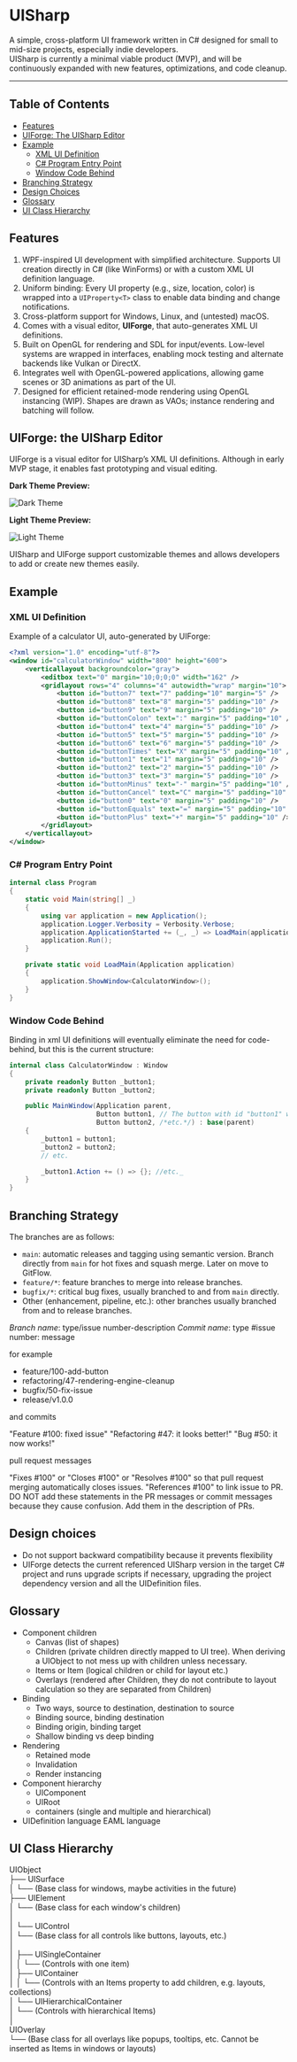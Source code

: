 ﻿# UISharp
A simple, cross-platform UI framework written in C# designed for small to mid-size projects, especially indie developers.  
UISharp is currently a minimal viable product (MVP), and will be continuously expanded with new features, optimizations, and code cleanup.

---

## Table of Contents

- [Features](#features)
- [UIForge: The UISharp Editor](#uiforge-the-uisharp-editor)
- [Example](#example)
  - [XML UI Definition](#xml-ui-definition)
  - [C# Program Entry Point](#c-program-entry-point)
  - [Window Code Behind](#window-code-behind)
- [Branching Strategy](#branching-strategy)
- [Design Choices](#design-choices)
- [Glossary](#glossary)
- [UI Class Hierarchy](#ui-class-hierarchy)

## Features

1. WPF-inspired UI development with simplified architecture. Supports UI creation directly in C# (like WinForms) or with a custom XML UI definition language.
2. Uniform binding: Every UI property (e.g., size, location, color) is wrapped into a `UIProperty<T>` class to enable data binding and change notifications.
3. Cross-platform support for Windows, Linux, and (untested) macOS.
4. Comes with a visual editor, **UIForge**, that auto-generates XML UI definitions.
5. Built on OpenGL for rendering and SDL for input/events. Low-level systems are wrapped in interfaces, enabling mock testing and alternate backends like Vulkan or DirectX.
6. Integrates well with OpenGL-powered applications, allowing game scenes or 3D animations as part of the UI.
7. Designed for efficient retained-mode rendering using OpenGL instancing (WIP). Shapes are drawn as VAOs; instance rendering and batching will follow.

## UIForge: the UISharp Editor

UIForge is a visual editor for UISharp’s XML UI definitions. Although in early MVP stage, it enables fast prototyping and visual editing.

**Dark Theme Preview:**

![Dark Theme](doc/DemoDark.png)

**Light Theme Preview:**

![Light Theme](doc/DemoLight.png)

UISharp and UIForge support customizable themes and allows developers to add or create new themes easily.

## Example

### XML UI Definition

Example of a calculator UI, auto-generated by UIForge:

```xml
<?xml version="1.0" encoding="utf-8"?>
<window id="calculatorWindow" width="800" height="600">
    <verticallayout backgroundcolor="gray">
        <editbox text="0" margin="10;0;0;0" width="162" />
        <gridlayout rows="4" columns="4" autowidth="wrap" margin="10">
            <button id="button7" text="7" padding="10" margin="5" />
            <button id="button8" text="8" margin="5" padding="10" />
            <button id="button9" text="9" margin="5" padding="10" />
            <button id="buttonColon" text=":" margin="5" padding="10" />
            <button id="button4" text="4" margin="5" padding="10" />
            <button id="button5" text="5" margin="5" padding="10" />
            <button id="button6" text="6" margin="5" padding="10" />
            <button id="buttonTimes" text="X" margin="5" padding="10" />
            <button id="button1" text="1" margin="5" padding="10" />
            <button id="button2" text="2" margin="5" padding="10" />
            <button id="button3" text="3" margin="5" padding="10" />
            <button id="buttonMinus" text="-" margin="5" padding="10" />
            <button id="buttonCancel" text="C" margin="5" padding="10" />
            <button id="button0" text="0" margin="5" padding="10" />
            <button id="buttonEquals" text="=" margin="5" padding="10" />
            <button id="buttonPlus" text="+" margin="5" padding="10" />
        </gridlayout>
    </verticallayout>
</window>
```

### C# Program Entry Point

```csharp
internal class Program
{
    static void Main(string[] _)
    {
        using var application = new Application();
        application.Logger.Verbosity = Verbosity.Verbose;
        application.ApplicationStarted += (_, _) => LoadMain(application);
        application.Run();
    }

    private static void LoadMain(Application application)
    {
        application.ShowWindow<CalculatorWindow>();
    }
}
```

### Window Code Behind

Binding in xml UI definitions will eventually eliminate the need for code-behind, but this is the current structure:

```csharp
internal class CalculatorWindow : Window
{
    private readonly Button _button1;
    private readonly Button _button2;

    public MainWindow(Application parent,
                      Button button1, // The button with id "button1" will be automatically injected here
                      Button button2, /*etc.*/) : base(parent)
    {
        _button1 = button1;
        _button2 = button2;
        // etc.

        _button1.Action += () => {}; //etc._
    }
}
```

## Branching Strategy

The branches are as follows:
- `main`: automatic releases and tagging using semantic version. Branch directly from `main` for hot fixes and squash merge.
Later on move to GitFlow.
- `feature/*`: feature branches to merge into release branches.
- `bugfix/*`: critical bug fixes, usually branched to and from `main` directly.
- Other (enhancement, pipeline, etc.): other branches usually branched from and to release branches.

*Branch name*: type/issue number-description
*Commit name*: type #issue number: message

for example
- feature/100-add-button
- refactoring/47-rendering-engine-cleanup
- bugfix/50-fix-issue
- release/v1.0.0

and commits

"Feature #100: fixed issue"
"Refactoring #47: it looks better!"
"Bug #50: it now works!"

pull request messages

"Fixes #100" or "Closes #100" or "Resolves #100" so that pull request merging automatically closes issues.
"References #100" to link issue to PR.
DO NOT add these statements in the PR messages or commit messages because they cause confusion. Add them in the description of PRs.

## Design choices
- Do not support backward compatibility because it prevents flexibility
- UIForge detects the current referenced UISharp version in the target C# project and runs upgrade scripts if necessary, upgrading the project dependency version and all the UIDefinition files.

## Glossary

- Component children
  - Canvas (list of shapes)
  - Children (private children directly mapped to UI tree). When deriving a UIObject to not mess up with children unless necessary.
  - Items or Item (logical children or child for layout etc.)
  - Overlays (rendered after Children, they do not contribute to layout calculation so they are separated from Children)
- Binding
  - Two ways, source to destination, destination to source
  - Binding source, binding destination
  - Binding origin, binding target
  - Shallow binding vs deep binding
- Rendering
  - Retained mode
  - Invalidation
  - Render instancing
- Component hierarchy
  - UIComponent
  - UIRoot
  - containers (single and multiple and hierarchical)
- UIDefinition language EAML language

## UI Class Hierarchy

UIObject  
├── UISurface  
│   └── (Base class for windows, maybe activities in the future)  
├── UIElement  
│   └── (Base class for each window's children)  
│  
│   └── UIControl  
│       └── (Base class for all controls like buttons, layouts, etc.)  
│  
│       ├── UISingleContainer  
│       │   └── (Controls with one item)  
│       ├── UIContainer  
│       │   └── (Controls with an Items property to add children, e.g. layouts, collections)  
│       └── UIHierarchicalContainer  
│           └── (Controls with hierarchical Items)  
│  
UIOverlay  
└── (Base class for all overlays like popups, tooltips, etc. Cannot be inserted as Items in windows or layouts)  